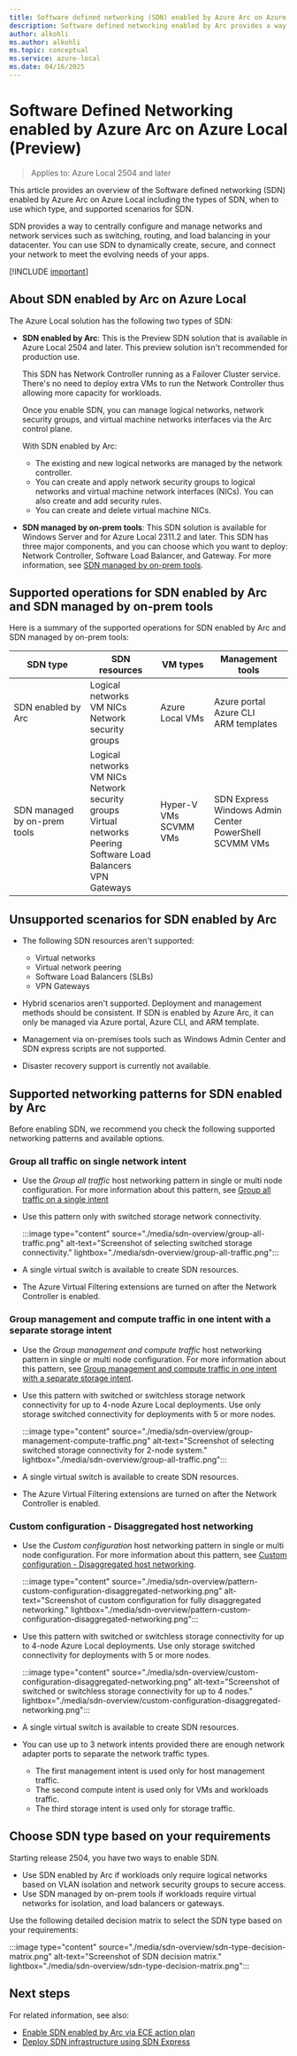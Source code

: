 ```yaml
---
title: Software defined networking (SDN) enabled by Azure Arc on Azure Local (Preview)
description: Software defined networking enabled by Arc provides a way to centrally configure and manage logical networks, network security groups, network security rules via the Azure portal and Azure CLI in Azure Local. (Preview)
author: alkohli
ms.author: alkohli
ms.topic: conceptual
ms.service: azure-local
ms.date: 04/16/2025
---
```


# Software Defined Networking enabled by Azure Arc on Azure Local (Preview)

> Applies to: Azure Local 2504 and later

This article provides an overview of the Software defined networking (SDN) enabled by Azure Arc on Azure Local including the types of SDN, when to use which type, and supported scenarios for SDN.

SDN provides a way to centrally configure and manage networks and network services such as switching, routing, and load balancing in your datacenter. You can use SDN to dynamically create, secure, and connect your network to meet the evolving needs of your apps. <!--Operating global-scale datacenter networks for services like Microsoft Azure, which efficiently performs tens of thousands of network changes every day, is possible only because of SDN.-->

[!INCLUDE [important](../includes/hci-preview.md)]

## About SDN enabled by Arc on Azure Local

The Azure Local solution has the following two types of SDN:

- **SDN enabled by Arc**: This is the Preview SDN solution that is available in Azure Local 2504 and later. This preview solution isn't recommended for production use.

    This SDN has Network Controller running as a Failover Cluster service. There's no need to deploy extra VMs to run the Network Controller thus allowing more capacity for workloads.

    Once you enable SDN, you can manage logical networks, network security groups, and virtual machine networks interfaces via the Arc control plane.

    With SDN enabled by Arc:

    - The existing and new logical networks are managed by the network controller.
    - You can create and apply network security groups to logical networks and virtual machine network interfaces (NICs). You can also create and add security rules.
    - You can create and delete virtual machine NICs.

- **SDN managed by on-prem tools**: This SDN solution is available for Windows Server and for Azure Local 2311.2 and later. This SDN has three major components, and you can choose which you want to deploy: Network Controller, Software Load Balancer, and Gateway. For more information, see [SDN managed by on-prem tools](../concepts/software-defined-networking-23h2.md).


## Supported operations for SDN enabled by Arc and SDN managed by on-prem tools

Here is a summary of the supported operations for SDN enabled by Arc and SDN managed by on-prem tools:

| SDN type | SDN resources  | VM types  | Management tools  |
|---------|---------|---------|---------|
| SDN enabled by Arc   | Logical networks<br>VM NICs<br>Network security groups        | Azure Local VMs        | Azure portal <br> Azure CLI <br> ARM templates         |
| SDN managed by on-prem tools     |Logical networks<br>VM NICs<br>Network security groups<br>Virtual networks<br>Peering<br>Software Load Balancers<br>VPN Gateways        | Hyper-V VMs<br>SCVMM VMs         | SDN Express<br>Windows Admin Center<br>PowerShell<br>SCVMM VMs        |

## Unsupported scenarios for SDN enabled by Arc

- The following SDN resources aren't supported:

    - Virtual networks
    - Virtual network peering
    - Software Load Balancers (SLBs)
    - VPN Gateways

- Hybrid scenarios aren't supported. Deployment and management methods should be consistent. If SDN is enabled by Azure Arc, it can only be managed via Azure portal, Azure CLI, and ARM template.
- Management via on-premises tools such as Windows Admin Center and SDN express scripts are not supported.
- Disaster recovery support is currently not available.

## Supported networking patterns for SDN enabled by Arc

Before enabling SDN, we recommend you check the following supported networking patterns and available options.

### Group all traffic on single network intent

- Use the *Group all traffic* host networking pattern in single or multi node configuration. For more information about this pattern, see [Group all traffic on a single intent](../upgrade/install-enable-network-atc.md#group-all-traffic-on-a-single-intent)
- Use this pattern only with switched storage network connectivity.

    :::image type="content" source="./media/sdn-overview/group-all-traffic.png" alt-text="Screenshot of selecting switched storage connectivity." lightbox="./media/sdn-overview/group-all-traffic.png":::

- A single virtual switch is available to create SDN resources.
- The Azure Virtual Filtering extensions are turned on after the Network Controller is enabled.  

### Group management and compute traffic in one intent with a separate storage intent

- Use the *Group management and compute traffic* host networking pattern in single or multi node configuration. For more information about this pattern, see [Group management and compute traffic in one intent with a separate storage intent](../upgrade/install-enable-network-atc.md#group-management-and-compute-in-one-intent-with-a-separate-intent-for-storage).
- Use this pattern with switched or switchless storage network connectivity for up to 4-node Azure Local deployments. Use only storage switched connectivity for deployments with 5 or more nodes.

    :::image type="content" source="./media/sdn-overview/group-management-compute-traffic.png" alt-text="Screenshot of selecting switched storage connectivity for 2-node system." lightbox="./media/sdn-overview/group-all-traffic.png":::

- A single virtual switch is available to create SDN resources.
- The Azure Virtual Filtering extensions are turned on after the Network Controller is enabled.  

### Custom configuration - Disaggregated host networking

- Use the *Custom configuration* host networking pattern in single or multi node configuration. For more information about this pattern, see [Custom configuration - Disaggregated host networking](../upgrade/install-enable-network-atc.md#fully-disaggregated-host-networking).

    :::image type="content" source="./media/sdn-overview/pattern-custom-configuration-disaggregated-networking.png" alt-text="Screenshot of custom configuration for fully disaggregated networking." lightbox="./media/sdn-overview/pattern-custom-configuration-disaggregated-networking.png":::

- Use this pattern with switched or switchless storage connectivity for up to 4-node Azure Local deployments. Use only storage switched connectivity for deployments with 5 or more nodes.

    :::image type="content" source="./media/sdn-overview/custom-configuration-disaggregated-networking.png" alt-text="Screenshot of switched or switchless storage connectivity for up to 4 nodes." lightbox="./media/sdn-overview/custom-configuration-disaggregated-networking.png":::

- A single virtual switch is available to create SDN resources.
- You can use up to 3 network intents provided there are enough network adapter ports to separate the network traffic types.
    - The first management intent is used only for host management traffic.
    - The second compute intent is used only for VMs and workloads traffic.
    - The third storage intent is used only for storage traffic.

## Choose SDN type based on your requirements

Starting release 2504, you have two ways to enable SDN.

- Use SDN enabled by Arc if workloads only require logical networks based on VLAN isolation and network security groups to secure access.​
- Use SDN managed by on-prem tools if workloads require virtual networks for isolation, and load balancers or gateways.

Use the following detailed decision matrix to select the SDN type based on your requirements:

:::image type="content" source="./media/sdn-overview/sdn-type-decision-matrix.png" alt-text="Screenshot of SDN decision matrix." lightbox="./media/sdn-overview/sdn-type-decision-matrix.png":::


## Next steps

For related information, see also:

- [Enable SDN enabled by Arc via ECE action plan](../deploy/enable-sdn-ece-action-plan.md)
- [Deploy SDN infrastructure using SDN Express](../deploy/sdn-express-23h2.md)
